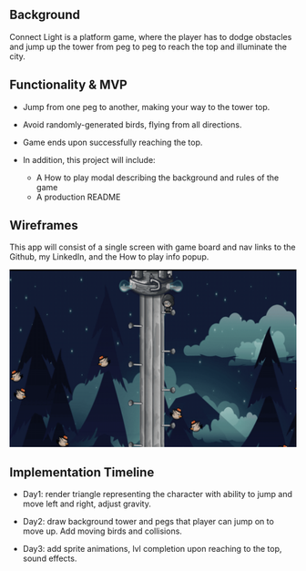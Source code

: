 ## Background

Connect Light is a platform game, where the player has to dodge obstacles and jump up the tower from peg to peg to reach the top and illuminate the city. 

## Functionality & MVP
* Jump from one peg to another, making your way to the tower top.
* Avoid randomly-generated birds, flying from all directions.
* Game ends upon successfully reaching the top.

* In addition, this project will include: 
  * A How to play modal describing the background and rules of the game
  * A production README
  
 ## Wireframes
 
This app will consist of a single screen with game board and nav links to the Github, my LinkedIn, and the How to play info popup.

![](/src/images/light_on_show.gif)

## Implementation Timeline 

* Day1: render triangle representing the character with ability to jump and move left and right, adjust gravity.

* Day2: draw background tower and pegs that player can jump on to move up. Add moving birds and collisions.

* Day3: add sprite animations, lvl completion upon reaching to the top, sound effects.
